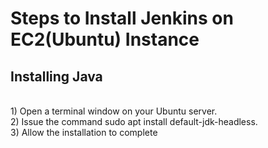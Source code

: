 # Steps to Install Jenkins on EC2(Ubuntu) Instance #
## Installing Java ##
</br>
1) Open a terminal window on your Ubuntu server.
</br>
2) Issue the command sudo apt install default-jdk-headless.
</br>
3) Allow the installation to complete

